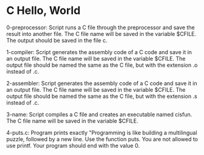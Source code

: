 # C Hello, World

0-preprocessor: Script runs a C file through the preprocessor and save the result into another file. The C file name will be saved in the variable $CFILE. The output should be saved in the file c.

1-compiler: Script generates the assembly code of a C code and save it in an output file. The C file name will be saved in the variable $CFILE. The output file should be named the same as the C file, but with the extension .o instead of .c.

2-assembler: Script generates the assembly code of a C code and save it in an output file. The C file name will be saved in the variable $CFILE. The output file should be named the same as the C file, but with the extension .s instead of .c.

3-name: Script compiles a C file and creates an executable named cisfun. The C file name will be saved in the variable $CFILE.

4-puts.c: Program prints exactly "Programming is like building a multilingual puzzle, followed by a new line. Use the function puts. You are not allowed to use printf. Your program should end with the value 0.


